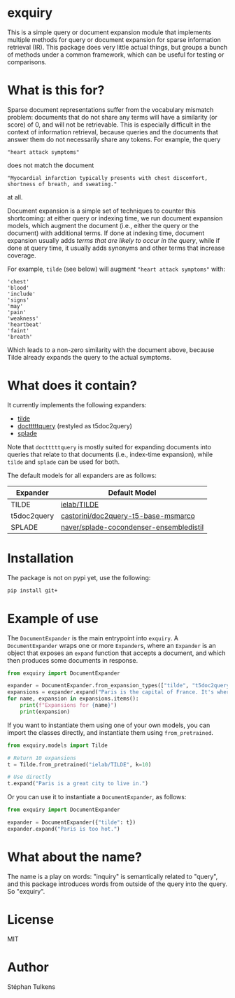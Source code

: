 # exquiry

This is a simple query or document expansion module that implements multiple methods for query or document expansion for sparse information retrieval (IR). This package does very little actual things, but groups a bunch of methods under a common framework, which can be useful for testing or comparisons.

# What is this for?

Sparse document representations suffer from the vocabulary mismatch problem: documents that do not share any terms will have a similarity (or score) of 0, and will not be retrievable. This is especially difficult in the context of information retrieval, because queries and the documents that answer them do not necessarily share any tokens. For example, the query

```
"heart attack symptoms"
```

does not match the document

```
"Myocardial infarction typically presents with chest discomfort, shortness of breath, and sweating."
```

at all.

Document expansion is a simple set of techniques to counter this shortcoming: at either query or indexing time, we run document expansion models, which augment the document (i.e., either the query or the document) with additional terms. If done at indexing time, document expansion usually adds _terms that are likely to occur in the query_, while if done at query time, it usually adds synonyms and other terms that increase coverage.

For example, `tilde` (see below) will augment `"heart attack symptoms"` with:

```
'chest'
'blood'
'include'
'signs'
'may'
'pain'
'weakness'
'heartbeat'
'faint'
'breath'
```

Which leads to a non-zero similarity with the document above, because Tilde already expands the query to the actual symptoms.

# What does it contain?

It currently implements the following expanders:
- [tilde](https://github.com/ielab/TILDE)
- [doctttttquery](https://github.com/castorini/docTTTTTquery) (restyled as t5doc2query)
- [splade](https://github.com/naver/splade)

Note that `doctttttquery` is mostly suited for expanding documents into queries that relate to that documents (i.e., index-time expansion), while `tilde` and `splade` can be used for both.

The default models for all expanders are as follows:

| Expander         | Default Model                                      |
|------------------|----------------------------------------------------|
| TILDE            | [ielab/TILDE](https://huggingface.co/ielab/TILDE)  |
| t5doc2query      | [castorini/doc2query-t5-base-msmarco](https://huggingface.co/castorini/doc2query-t5-base-msmarco) |
| SPLADE           | [naver/splade-cocondenser-ensembledistil](https://huggingface.co/naver/splade-cocondenser-ensembledistil) |

# Installation

The package is not on pypi yet, use the following:

```bash
pip install git+
```

# Example of use

The `DocumentExpander` is the main entrypoint into `exquiry`. A `DocumentExpander` wraps one or more `Expander`s, where an `Expander` is an object that exposes an `expand` function that accepts a document, and which then produces some documents in response.

```python
from exquiry import DocumentExpander

expander = DocumentExpander.from_expansion_types(["tilde", "t5doc2query"])
expansions = expander.expand("Paris is the capital of France. It's where the eiffel tower is")
for name, expansion in expansions.items():
    print(f"Expansions for {name}")
    print(expansion)

```

If you want to instantiate them using one of your own models, you can import the classes directly, and instantiate them using `from_pretrained`.

```python
from exquiry.models import Tilde

# Return 10 expansions
t = Tilde.from_pretrained("ielab/TILDE", k=10)

# Use directly
t.expand("Paris is a great city to live in.")

```

Or you can use it to instantiate a `DocumentExpander`, as follows:

```python
from exquiry import DocumentExpander

expander = DocumentExpander({"tilde": t})
expander.expand("Paris is too hot.")

```

# What about the name?

The name is a play on words: "inquiry" is semantically related to "query", and this package introduces words from outside of the query into the query. So "exquiry".

# License

MIT

# Author

Stéphan Tulkens
